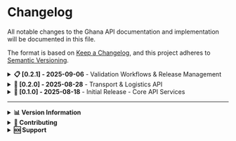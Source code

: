 # Changelog

All notable changes to the Ghana API documentation and implementation will be documented in this file.

The format is based on [Keep a Changelog](https://keepachangelog.com/en/1.0.0/),
and this project adheres to [Semantic Versioning](https://semver.org/spec/v2.0.0.html).

<details>
<summary><strong>📋 [0.2.1] - 2025-09-06</strong> - Validation Workflows & Release Management</summary>

### Added

- **Comprehensive Validation Workflows Documentation**

  - Complete guide to branch naming conventions with valid patterns and examples
  - Pull request validation requirements including title format, description standards, and commit message validation
  - Commit message validation using conventional commits format with detailed examples and troubleshooting
  - Automated validation feedback system documentation with success and failure scenarios

- **Release Management Documentation**

  - Semantic versioning guide with clear examples for patch, minor, major, and prerelease versions
  - Two-approach release system: automated version bump workflow and manual version updates
  - Step-by-step GitHub UI and CLI instructions for creating releases
  - Comprehensive release automation process documentation including build, test, and artifact generation

- **Quick Reference Guide for Contributors**

  - Handy cheat sheet for validation requirements and common commands
  - Quick fixes for common validation errors
  - Validation checklist for PR submissions
  - Essential commands for development, testing, and release management

- **Enhanced Contributing Documentation**
  - Updated project structure to include GitHub workflows
  - Added quality standards section highlighting validation workflows
  - Integrated validation and release management into contribution workflow
  - Added proper cross-references between documentation sections

### Technical Implementation

- **GitHub Actions Workflow Fixes**

  - Fixed branch name detection for pull request events using `github.head_ref` instead of `github.ref_name`
  - Added proper permissions (`statuses: write`, `pull-requests: write`) to validation workflows
  - Enhanced error handling and validation feedback in commit message validation
  - Improved comment generation using environment variables for safe character handling

- **Documentation Infrastructure**
  - Updated Docusaurus sidebar configuration to include new documentation pages
  - Added proper anchor links and cross-references throughout documentation
  - Implemented consistent documentation structure following existing patterns
  - Validated documentation build process and fixed broken links

### Fixed

- **Workflow Issues**

  - Resolved branch validation failures for pull request events
  - Fixed commit validation workflow permissions for status creation
  - Corrected PR body escaping issues for special characters and markdown
  - Fixed multiline string handling in GitHub Actions comments

- **Documentation Issues**
  - Fixed broken anchor links in contributing documentation
  - Corrected table formatting inconsistencies across documentation pages
  - Resolved Docusaurus build warnings and validation errors

### Documentation Structure

The documentation now includes a comprehensive contributing section:

```
Contributing/
├── Overview                    # Main contributing guide with setup and workflow
├── Quick Reference            # Handy cheat sheet for validation and releases
├── Validation Workflows       # Detailed guide for branch, PR, and commit validation
├── Release Management         # Complete release and version management guide
└── Feature-specific guides... # Existing feature contribution documentation
```

</details>

<details>
<summary><strong>🚀 [0.2.0] - 2025-08-28</strong> - Transport & Logistics API</summary>

### Added

- **Transport & Logistics API**

  - Transport stops lookup (`GET /transport/stops`) - Get bus stops, stations, and transport hubs by city
  - Nearby transport services (`GET /transport/nearby-stops`) - Find transport stops within specified radius
  - Route calculation (`GET /transport/route-calculation`) - Optimal routing between locations with multiple transport modes
  - Route directions (`GET /transport/directions`) - Detailed turn-by-turn navigation with geocoding support
  - Travel cost estimation (`GET /transport/travel-cost`) - Fuel costs and fare calculations for different transport modes
  - Fuel prices (`GET /transport/fuel-prices`) - Current petrol and diesel prices averaged from major Ghanaian companies (Shell, Goil, Total, Star Oil)

- **Enhanced Geographic Coverage**

  - Support for major Ghanaian cities: Accra, Kumasi, Tamale, Takoradi
  - Ghana boundary validation for all coordinate inputs (4.5°N to 11.5°N, 3.5°W to 1.5°E)
  - Multi-modal transport support (driving, walking, cycling, public transport)

- **Advanced Routing Features**

  - Multiple provider support with automatic failover (OpenRouteService, HERE Maps, GraphHopper)
  - Geocoding services integration (Nominatim, Overpass API)
  - Real-time fuel price integration from CediRates.com with major company averaging
  - Intelligent caching for performance optimization

- **Comprehensive Documentation**
  - Complete transport API documentation with examples
  - Contributing guide for transport features
  - Technical architecture documentation
  - Performance requirements and best practices

### Technical Implementation

- **Multi-Provider Architecture**

  - Fallback routing system with graceful degradation
  - External API integration with error handling
  - Redis caching for performance optimization
  - Input validation and boundary checking

- **Data Sources Integration**
  - OpenStreetMap and Overpass API for transport stops
  - GTFS feeds for public transport data
  - CediRates.com for real-time fuel price aggregation from major companies
  - Multiple routing engines for reliability

### Documentation Enhancements

- Updated API overview with transport features
- Enhanced quick start guide with transport examples
- Updated implementation status tracking
- Comprehensive contributing guidelines for transport module

</details>

<details>
<summary><strong>🎉 [0.1.0] - 2025-08-18</strong> - Initial Release - Core API Services</summary>

### Added

- **Address Services API**

  - Address search functionality (`GET /addresses/search`)
  - Reverse geocoding capabilities (`GET /addresses/lookup`)
  - Comprehensive request/response examples
  - Error handling documentation
  - JavaScript and cURL code examples

- **Exchange Rates API**

  - Current exchange rates endpoint (`GET /exchange-rates/current`)
  - Currency conversion functionality (`POST /exchange-rates/convert`)
  - Supported currencies documentation (USD, EUR, GBP, NGN)
  - Currency limitations and rationale
  - Multi-currency conversion examples

- **Location Data API**

  - Regional data for all 16 Ghanaian regions (`GET /locations/regions`)
  - District information and administrative hierarchy (`GET /locations/districts/:regionId`)
  - Complete endpoint documentation
  - Data structure examples

- **API Documentation Platform**

  - Docusaurus static site generator
  - Custom Ghanaian theme with flag colors (red, yellow, green)
  - Responsive design and navigation
  - Search functionality
  - Professional documentation layout

- **Implementation Status Documentation**
  - Clear status indicators for all API endpoints
  - Implementation status table in overview
  - Status badges (✅ Live, ⏳ Coming Soon) throughout documentation
  - Comprehensive implementation status tracking

### Technical Implementation

- **Backend API Structure**

  - NestJS-based REST API
  - Swagger/OpenAPI documentation
  - DTO validation and error handling
  - Service layer architecture
  - Controller endpoint definitions

- **Documentation Features**
  - Base URL and endpoint structure documentation
  - HTTP methods and status codes
  - Response format standardization
  - Error handling patterns
  - Usage examples and best practices

### Design & Branding

- **Visual Identity**

  - Ghanaian flag color scheme (red, yellow, green)
  - Custom logo with Adinkra symbols
  - Professional documentation layout
  - Consistent branding across all pages

- **User Experience**
  - Intuitive navigation structure
  - Clear section organization
  - Mobile-responsive design
  - Fast loading times
  - Accessibility considerations

</details>

---

<details>
<summary><strong>📊 Version Information</strong></summary>

### Current Version: 0.2.1

- **Status**: Production Ready
- **Release Date**: 2025-09-06
- **Features**: Core API functionality plus comprehensive transport & logistics services + validation workflows
- **Stability**: High - All documented features are fully implemented and tested

### Available Features in 0.2.1

#### Address Services

- ✅ Address search by keyword
- ✅ Reverse geocoding from coordinates

#### Exchange Rates

- ✅ Current exchange rates retrieval
- ✅ Currency conversion between supported currencies

#### Location Data

- ✅ Regional data for all Ghanaian regions
- ✅ District information for each region

#### Transport & Logistics

- ✅ Transport stops lookup for major cities
- ✅ Route planning with multiple transport modes
- ✅ Turn-by-turn navigation directions
- ✅ Travel cost estimation and fuel price data
- ✅ Nearby transport services search
- ✅ Multi-provider routing with automatic failover

#### Documentation & Development

- ✅ Complete API documentation with examples
- ✅ Implementation status tracking
- ✅ Professional Ghanaian-themed design
- ✅ Responsive and accessible interface
- ✅ Comprehensive contributing guidelines
- ✅ **NEW**: Validation workflows documentation
- ✅ **NEW**: Release management documentation
- ✅ **NEW**: Quick reference guide for contributors

#### Quality Assurance (NEW)

- ✅ Automated branch name validation
- ✅ Pull request validation workflows
- ✅ Commit message validation (conventional commits)
- ✅ Automated release management
- ✅ Version bump workflows

</details>

<details>
<summary><strong>🤝 Contributing</strong></summary>

When contributing to this project, please:

1. Update this changelog with your changes
2. Follow the existing format and structure
3. Include both technical and user-facing changes
4. Add appropriate version numbers for releases
5. Document breaking changes clearly

</details>

<details>
<summary><strong>🆘 Support</strong></summary>

For questions about changes or to report issues:

- Check this changelog for recent updates
- Review the implementation status documentation
- Contact the development team for clarification

</details>
